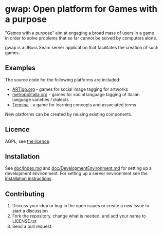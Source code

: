 gwap: Open platform for Games with a purpose
============================================

"Games with a purpose" aim at engaging a broad mass of users in a game in order to solve problems that so far cannot be solved by computers alone.

gwap is a JBoss Seam server application that facilitates the creation of such games.

Examples
--------
The source code for the following platforms are included:

- [ARTigo.org](http://www.artigo.org) - games for social image tagging for artworks
- [metropolitalia.org](http://www.metropolitalia.org) - games for social language tagging of Italian language varieties / dialects
- [Termina](http://termina.pms.ifi.lmu.de) - a game for learning concepts and associated terms

New platforms can be created by reusing existing components.

Licence
-------
AGPL, see [the licence](LICENSE.txt).

Installation
------------
See [doc/Index.md](doc/Index.md) and [doc/DevelopmentEnvironment.md](doc/DevelopmentEnvironment.md) for setting up a development environment. For setting up a server environment see the [installation instructions](INSTALL.txt).


Contributing
------------
1. Discuss your idea or bug in the open issues or create a new issue to start a discussion
2. Fork the repository, change what is needed, and add your name to LICENSE.txt
3. Send a pull request
